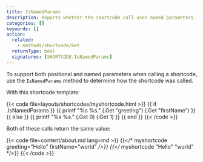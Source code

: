 ```yaml
---
title: IsNamedParams
description: Reports whether the shortcode call uses named parameters.
categories: []
keywords: []
action:
  related:
    - methods/shortcode/Get
  returnType: bool
  signatures: [SHORTCODE.IsNamedParams]
---
```


To support both positional and named parameters when calling a shortcode, use the `IsNamedParams` method to determine how the shortcode was called.

With this shortcode template:

{{< code file=layouts/shortcodes/myshortcode.html  >}}
{{ if .IsNamedParams }}
  {{ printf "%s %s." (.Get "greeting") (.Get "firstName") }}
{{ else }}
  {{ printf "%s %s." (.Get 0) (.Get 1) }}
{{ end }}
{{< /code >}}

Both of these calls return the same value:

{{< code file=content/about.md lang=md >}}
{{</* myshortcode greeting="Hello" firstName="world" */>}}
{{</* myshortcode "Hello" "world" */>}}
{{< /code >}}
